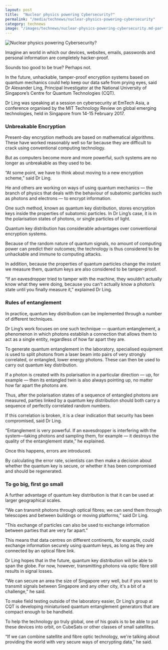```yaml
---
layout: post
title:  "Nuclear physics powering Cybersecurity?"
permalink: "/media/technews/nuclear-physics-powering-cybersecurity"
category: technews
image: "/images/technews/nuclear-physics-powering-cybersecurity.md-part-1.png"
---
```


![Nuclear physics powering Cybersecurity?](/images/technews/nuclear-physics-powering-cybersecurity-part-1.png)

Imagine an world in which our devices, websites, emails, passwords and personal information are completely hacker-proof.

Sounds too good to be true? Perhaps not.

In the future, unhackable, tamper-proof encryption systems based on quantum mechanics could help keep our data safe from prying eyes, said Dr Alexander Ling, Principal Investigator at the National University of Singapore’s Centre for Quantum Technologies (CQT).

Dr Ling was speaking at a session on cybersecurity at EmTech Asia, a conference organised by the MIT Technology Review on global emerging technologies, held in Singapore from 14-15 February 2017.

### **Unbreakable Encryption**
Present-day encryption methods are based on mathematical algorithms. These have worked reasonably well so far because they are difficult to crack using conventional computing technology.

But as computers become more and more powerful, such systems are no longer as unbreakable as they used to be.

“At some point, we have to think about moving to a new encryption scheme,” said Dr Ling.

He and others are working on ways of using quantum mechanics — the branch of physics that deals with the behaviour of subatomic particles such as photons and electrons — to encrypt information.

One such method, known as quantum key distribution, stores encryption keys inside the properties of subatomic particles. In Dr Ling’s case, it is in the polarisation states of photons, or single particles of light.    

Quantum key distribution has considerable advantages over conventional encryption systems.

Because of the random nature of quantum signals, no amount of computing power can predict their outcomes; the technology is thus considered to be unhackable and immune to computing attacks.

In addition, because the properties of quantum particles change the instant we measure them, quantum keys are also considered to be tamper-proof.

“If an eavesdropper tried to tamper with the machine, they wouldn’t actually know what they were doing, because you can't actually know a photon’s state until you finally measure it,” explained Dr Ling.

### **Rules of entanglement**
In practice, quantum key distribution can be implemented through a number of different techniques.

Dr Ling’s work focuses on one such technique — quantum entanglement, a phenomenon in which photons establish a connection that allows them to act as a single entity, regardless of how far apart they are.  

To generate quantum entanglement in the laboratory, specialised equipment is used to split photons from a laser beam into pairs of very strongly correlated, or entangled, lower energy photons.  These can then be used to carry out quantum key distribution.

If a photon is created with its polarisation in a particular direction — up, for example — then its entangled twin is also always pointing up, no matter how far apart the photons are.

Thus, after the polarisation states of a sequence of entangled photons are measured, parties linked by a quantum key distribution should both carry a sequence of perfectly correlated random numbers.

If this correlation is broken, it is a clear indication that security has been compromised, said Dr Ling.  

“Entanglement is very powerful. If an eavesdropper is interfering with the system—taking photons and sampling them, for example — it destroys the quality of the entanglement state,” he explained.

Once this happens, errors are introduced.

By calculating the error rate, scientists can then make a decision about whether the quantum key is secure, or whether it has been compromised and should be regenerated.

### **To go big, first go small**
A further advantage of quantum key distribution is that it can be used at larger geographical scales.

“We can transmit photons through optical fibres; we can send them through telescopes and between buildings or moving platforms,” said Dr Ling.

“This exchange of particles can also be used to exchange information between parties that are very far apart.”

This means that data centres on different continents, for example, could exchange information securely using quantum keys, as long as they are connected by an optical fibre link.

Dr Ling hopes that in the future, quantum key distribution will be able to span the globe. For now, however, transmitting photons via optic fibre still results in signal losses.

“We can secure an area the size of Singapore very well, but if you want to transmit signals between Singapore and any other city, it's a bit of a challenge,” he said.

To make field testing outside of the laboratory easier, Dr Ling’s group at CQT is developing miniaturised quantum entanglement generators that are compact enough to be handheld.

To help the technology go truly global, one of his goals is to be able to put these devices into orbit, on CubeSats or other classes of small satellites.

“If we can combine satellite and fibre optic technology, we're talking about providing the world with very secure ways of encrypting data,” he said. 
